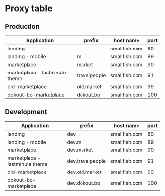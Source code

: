 # Proxy table

## Production

Application                    | prefix       | host name     | port
------------------------------ | ------------ | ------------- | ----
landing                        |              | smallfish.com | 80
landing - mobile               | m            | smallfish.com | 89
marketplace                    | market       | smallfish.com | 90
marketplace - lastminute theme | travelpeople | smallfish.com | 91
old-marketplace                | old.market   | smallfish.com | 99
dokout-bo-marketplace          | dokout.bo    | smallfish.com | 100

## Development

Application                    | prefix           | host name     | port
------------------------------ | ---------------- | ------------- | ----
landing                        | dev              | smallfish.com | 80
landing - mobile               | dev.m            | smallfish.com | 89
marketplace                    | dev.market       | smallfish.com | 90
marketplace - lastminute theme | dev.travelpeople | smallfish.com | 91
old-marketplace                | dev.old.market   | smallfish.com | 99
dokout-bo-marketplace          | dev.dokout.bo    | smallfish.com | 100
